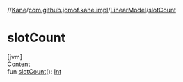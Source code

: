//[Kane](../../index.md)/[com.github.jomof.kane.impl](../index.md)/[LinearModel](index.md)/[slotCount](slot-count.md)



# slotCount  
[jvm]  
Content  
fun [slotCount](slot-count.md)(): [Int](https://kotlinlang.org/api/latest/jvm/stdlib/kotlin/-int/index.html)  



